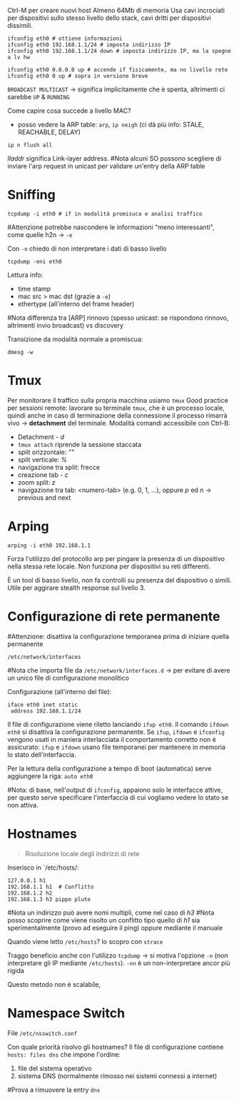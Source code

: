 Ctrl-M per creare nuovi host
Almeno 64Mb di memoria
Usa cavi incrociati per dispositivi sullo stesso livello dello stack, cavi dritti per dispositivi dissimili.

```
ifconfig eth0 # ottiene informazioni
ifconfig eth0 192.168.1.1/24 # imposta indirizzo IP
ifconfig eth0 192.168.1.1/24 down # imposta indirizzo IP, ma la spegne a lv hw

ifconfig eth0 0.0.0.0 up # accende if fisicamente, ma no livello rete
ifconfig eth0 0 up # sopra in versione breve
```

`BROADCAST MULTICAST` -> significa implicitamente che è spenta, altrimenti ci sarebbe `UP` & `RUNNING`

Come capire cosa succede a livello MAC?
- posso vedere la ARP table: `arp`, `ip neigh` (ci dà più info: STALE, REACHABLE, DELAY)

```
ip n flush all
```

*lladdr* significa Link-layer address.
#Nota alcuni SO possono scegliere di inviare l'arp request in unicast per validare un'entry della ARP table

# Sniffing
```
tcpdump -i eth0 # if in modalità promisuca e analisi traffico
```

#Attenzione potrebbe nascondere le informazioni "meno interessanti", come quelle h2n -> `-e`

Con `-n` chiedo di non interpretare i dati di basso livello

```
tcpdump -eni eth0
```

Lettura info:
- time stamp
- mac src > mac dst (grazie a `-e`)
- ethertype (all'interno del frame header)

#Nota differenza tra [ARP] rinnovo (spesso unicast: se rispondono rinnovo, altrimenti invio broadcast) vs discovery

Transizione da modalità normale a promiscua:
```
dmesg -w
```

# Tmux
Per monitorare il traffico sulla propria macchina usiamo `tmux`
Good practice per sessioni remote: lavorare su terminale `tmux`, che è un processo locale, quindi anche in caso di terminazione della connessione il processo rimarrà vivo -> **detachment** del terminale.
Modalità comandi accessibile con Ctrl-B:
- Detachment - *d*
- `tmux attach`  riprende la sessione staccata
- split orizzontale: *""*
- split verticale: *%*
- navigazione tra split: frecce
- creazione tab - *c*
- zoom split: *z*
- navigazione tra tab: \<numero-tab\> (e.g. 0, 1, ...), oppure *p* ed *n* -> previous and next

# Arping
```
arping -i eth0 192.168.1.1
```

Forza l'utilizzo del protocollo arp per pingare la presenza di un dispositivo nella stessa rete locale. Non funziona per dispositivi su reti differenti.

È un tool di basso livello, non fa controlli su presenza del dispositivo o simili. Utile per aggirare stealth response sul livello 3.

# Configurazione di rete permanente
#Attenzione: disattiva la configurazione temporanea prima di iniziare quella permanente

`/etc/network/interfaces`

#Nota che importa file da `/etc/network/interfaces.d` -> per evitare di avere un unico file di configurazione monolitico

Configurazione (all'interno del file):
```
iface eth0 inet static
 address 192.168.1.1/24
```

Il file di configurazione viene riletto lanciando `ifup eth0`. Il comando `ifdown eth0` si disattiva la configurazione permanente. Se `ifup`, `ifdown` e `ifconfig` vengono usati in maniera interlacciata il comportamento corretto non è assicurato: `ifup` e `ifdown` usano file temporanei per mantenere in memoria lo stato dell'interfaccia.

Per la lettura della configurazione a tempo di boot (automatica) serve aggiungere la riga: `auto eth0`

#Nota: di base, nell'output di `ifconfig`, appaiono solo le interfacce attive, per questo serve specificare l'interfaccia di cui vogliamo vedere lo stato se non attiva.

# Hostnames
> Risoluzione locale degli indirizzi di rete

Inserisco in `/etc/hosts/:
```
127.0.0.1 h1
192.168.1.1 h1  # Conflitto
192.168.1.2 h2
192.168.1.3 h3 pippo pluto
```

#Nota un indirizzo può avere nomi multipli, come nel caso di *h3*
#Nota posso scoprire come viene risolto un conflitto tipo quello di *h1* sia sperimentalmente (provo ad eseguire il ping) oppure mediante il manuale

Quando viene letto `/etc/hosts`? lo scopro con `strace`

Traggo beneficio anche con l'utilizzo `tcpdump` -> si motiva l'opzione `-n` (non interpretare gli IP mediante `/etc/hosts`). `-nn` è un non-interpretare ancor più rigida

Questo metodo non è scalabile, 
# Namespace Switch
File `/etc/nsswitch.conf`

Con quale priorità risolvo gli hostnames? Il file di configurazione contiene `hosts: files dns` che impone l'ordine:
1. file del sistema operativo
2. sistema DNS (normalmente rimosso nei sistemi connessi a internet)

#Prova a rimuovere la entry `dns`

